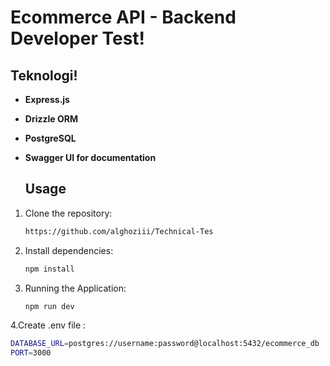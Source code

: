 



# Ecommerce API - Backend Developer Test!

## Teknologi! 

- **Express.js**
- **Drizzle ORM**
- **PostgreSQL**
- **Swagger UI for documentation**

  ## Usage

1. Clone the repository:

   ```bash
   https://github.com/alghoziii/Technical-Tes

2. Install dependencies:
   ```bash
   npm install

3. Running the Application:
   ```bash
   npm run dev

4.Create .env file :
```bash
DATABASE_URL=postgres://username:password@localhost:5432/ecommerce_db
PORT=3000
